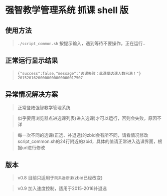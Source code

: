 # 强智教学管理系统 抓课 shell 版

## 使用方法

> `./script_common.sh` 按提示输入，遇到等待不要操作，正在运行..

## 正常运行显示结果

> `{"success":false,"message":"选课失败：此课堂选课人数已满！"}
20152016200000000000000017507`

## 异常情况解决方案

> 正常登陆强智教学管理系统

> 似乎要用浏览器点进选课列表(进入选课)才可以运行，否则会失败，原因不详

> 每一次不同的选课(正选、补退选)的zbid会有所不同，请看情况修改script_common.sh的24行附近的zbid，具体的值请正常进入选课界面，根据url进行修改

## 版本

> v0.8 目前只适用于`院系选修课`(zbid已经改变)

> v0.9 加入速度控制，适用于2015-2016补退选

